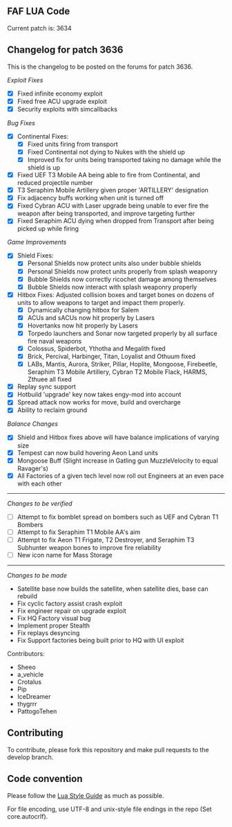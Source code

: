 FAF LUA Code
------------

Current patch is: 3634


Changelog for patch 3636
------------------------

This is the changelog to be posted on the forums for patch 3636.

*Exploit Fixes*
- [X] Fixed infinite economy exploit
- [X] Fixed free ACU upgrade exploit
- [X] Security exploits with simcallbacks

*Bug Fixes*
- [X] Continental Fixes:
    - [X] Fixed units firing from transport
    - [X] Fixed Continental not dying to Nukes with the shield up
    - [X] Improved fix for units being transported taking no damage while the shield is up
- [X] Fixed UEF T3 Mobile AA being able to fire from Continental, and reduced projectile number
- [X] T3 Seraphim Mobile Artillery given proper 'ARTILLERY' designation
- [X] Fix adjacency buffs working when unit is turned off
- [X] Fixed Cybran ACU with Laser upgrade being unable to ever fire the weapon after being transported, and improve targeting further
- [X] Fixed Seraphim ACU dying when dropped from Transport after being picked up while firing

*Game Improvements*
- [X] Shield Fixes:
    - [X] Personal Shields now protect units also under bubble shields
    - [X] Personal Shields now protect units properly from splash weaponry
    - [X] Bubble Shields now correctly ricochet damage among themselves
    - [X] Bubble Shields now interact with splash weaponry properly
- [X] Hitbox Fixes: Adjusted collision boxes and target bones on dozens of units to allow weapons to target and impact them properly.
    - [X] Dynamically changing hitbox for Salem
    - [X] ACUs and sACUs now hit properly by Lasers
    - [X] Hovertanks now hit properly by Lasers
    - [X] Torpedo launchers and Sonar now targeted properly by all surface fire naval weapons
    - [X] Colossus, Spiderbot, Ythotha and Megalith fixed
    - [X] Brick, Percival, Harbinger, Titan, Loyalist and Othuum fixed
    - [X] LABs, Mantis, Aurora, Striker, Pillar, Hoplite, Mongoose, Firebeetle, Seraphim T3 Mobile Artillery, Cybran T2 Mobile Flack, HARMS, Zthuee all fixed
- [X] Replay sync support
- [X] Hotbuild 'upgrade' key now takes engy-mod into account
- [X] Spread attack now works for move, build and overcharge
- [X] Ability to reclaim ground
    
*Balance Changes*
- [X] Shield and Hitbox fixes above will have balance implications of varying size
- [X] Tempest can now build hovering Aeon Land units
- [X] Mongoose Buff (Slight increase in Gatling gun MuzzleVelocity to equal Ravager's)
- [X] All Factories of a given tech level now roll out Engineers at an even pace with each other

----------------------------------
*Changes to be verified*
- [ ] Attempt to fix bomblet spread on bombers such as UEF and Cybran T1 Bombers
- [ ] Attempt to fix Seraphim T1 Mobile AA's aim
- [ ] Attempt to fix Aeon T1 Frigate, T2 Destroyer, and Seraphim T3 Subhunter weapon bones to improve fire reliability
- [ ] New icon name for Mass Storage

----------------------------------
*Changes to be made*
- Satellite base now builds the satellite, when satellite dies, base can rebuild
- Fix cyclic factory assist crash exploit
- Fix engineer repair on upgrade exploit
- Fix HQ Factory visual bug
- Implement proper Stealth
- Fix replays desyncing
- Fix Support factories being built prior to HQ with UI exploit

Contributors:
 - Sheeo
 - a_vehicle
 - Crotalus
 - Pip
 - IceDreamer
 - thygrrr
 - PattogoTehen


Contributing
------------

To contribute, please fork this repository and make pull requests to the
develop branch.

Code convention
---------------

Please follow the [Lua Style Guide](http://lua-users.org/wiki/LuaStyleGuide) as
much as possible.

For file encoding, use UTF-8 and unix-style file endings in the repo (Set
core.autocrlf).

